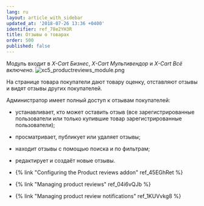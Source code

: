 ```yaml
---
lang: ru
layout: article_with_sidebar
updated_at: '2018-07-26 13:36 +0400'
identifier: ref_78e2YH3R
title: Отзывы о товарах
order: 500
published: false
---
```

Модуль входит в _X-Cart Бизнес_, _X-Cart Мультивендор_ и _X-Cart Всё включено_.
    ![xc5_productreviews_module.png]({{site.baseurl}}/attachments/ref_XBriIS6B/xc5_productreviews_module.png)

На странице товара покупатели дают товару оценку, отставляют отзывы и видят отзывы других покупателей. 

Администратор имеет полный доступ к отзывам покупателей: 

   * устанавливает, кто может оставить отзыв (все зарегистрированные пользователи или только купившие товар зарегистрированные пользователи);   
   * просматривает, публикует или удаляет отзывы;
   * находит отзывы с помощью поиска и по фильтрам;
   * редактирует и создаёт новые отзывы. 


   * {% link "Configuring the Product reviews addon" ref_45EGhRet %}
   * {% link "Managing product reviews" ref_04i6vQJb  %}
   * {% link "Managing product review notifications" ref_1KUVvkg8 %}
